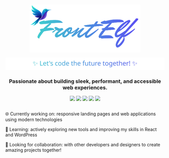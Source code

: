 
<div align="center">
  <img width="350" src="https://raw.githubusercontent.com/FrontElf/FrontElf/refs/heads/main/logo2.png" />
</div>

<p align="center">
  <img src="https://raw.githubusercontent.com/FrontElf/FrontElf/refs/heads/main/subtitle.svg" width="600" />
</p>


<h3 align="center">
Passionate about building sleek, performant, and accessible web experiences.
</h3>

<p align="center">
  <img src="https://img.shields.io/badge/-HTML5-E34F26?style=flat&logo=html5&logoColor=white" />  
  <img src="https://img.shields.io/badge/-SCSS-CC6699?style=flat&logo=sass&logoColor=white" />
  <img src="https://img.shields.io/badge/-JavaScript-F7DF1E?style=flat&logo=javascript&logoColor=black" />
  <img src="https://img.shields.io/badge/-PHP-777BB4?style=flat&logo=php&logoColor=white" />
  <img src="https://img.shields.io/badge/-WordPress-21759B?style=flat&logo=wordpress&logoColor=white" />
</p>

##

<p>
🌐 Currently working on: responsive landing pages and web applications using modern technologies
</p>

<p>
🌱 Learning: actively exploring new tools and improving my skills in React and WordPress
</p>

<p>
👯 Looking for collaboration: with other developers and designers to create amazing projects together!
</p>

##
